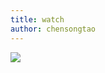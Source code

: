 ```yaml
---
title: watch
author: chensongtao
---
```


<img data-fancybox="gallery" src="https://mp-780ec593-98c3-47c6-9328-1690ac79007b.cdn.bspapp.com/images//watch.jpg" />

<script setup>
  import useFancybox from '@use/useFancybox.js'
  useFancybox()
</script>
